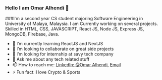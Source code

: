 ### Hello I am Omar Alhendi 👋

###I'm a second year CS student majoring Software Engineering in University of Malaya, Malaysia. I am Currently working on several projects. Skilled in HTML, CSS, JAVASCRIPT, React JS, Node JS, Express JS, MongoDB, Firebase, Java.

- 🌱 I’m currently learning ReactJS and NextJS
- 👯 I’m looking to collaborate on great side projects
- 🤔 I’m looking for internship at savy tech company
- 💬 Ask me about any tech related stuff
- 📫 How to reach me: [LinkedIn: @Omar Alhendi](https://www.linkedin.com/in/omar-al-hendi-902754203/), [Email](mailto:omar.alhendi2002@gmail.com)
- ⚡ Fun fact: I love Crypto & Sports
